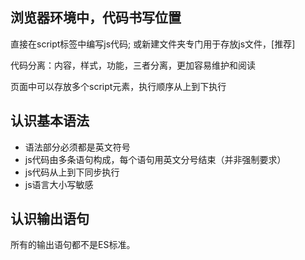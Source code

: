 
## 浏览器环境中，代码书写位置

直接在script标签中编写js代码;
或新建文件夹专门用于存放js文件，[推荐]

代码分离：内容，样式，功能，三者分离，更加容易维护和阅读

页面中可以存放多个script元素，执行顺序从上到下执行

## 认识基本语法
- 语法部分必须都是英文符号
- js代码由多条语句构成，每个语句用英文分号结束（并非强制要求）
- js代码从上到下同步执行
- js语言大小写敏感

## 认识输出语句

所有的输出语句都不是ES标准。

